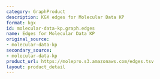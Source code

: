 ```yaml
---
category: GraphProduct
description: KGX edges for Molecular Data KP
format: kgx
id: molecular-data-kp.graph.edges
name: Edges for Molecular Data KP
original_source:
- molecular-data-kp
secondary_source:
- molecular-data-kp
product_url: https://molepro.s3.amazonaws.com/edges.tsv
layout: product_detail
---
```

